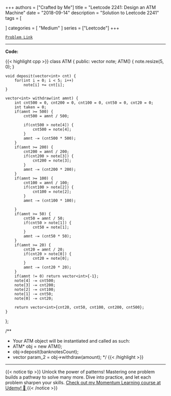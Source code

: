 
+++
authors = ["Crafted by Me"]
title = "Leetcode 2241: Design an ATM Machine"
date = "2018-09-14"
description = "Solution to Leetcode 2241"
tags = [
    
]
categories = [
    "Medium"
]
series = ["Leetcode"]
+++



[`Problem Link`](https://leetcode.com/problems/design-an-atm-machine/description/)

---

**Code:**

{{< highlight cpp >}}
class ATM {
public:
    vector<long long> note;
    ATM() {
        note.resize(5, 0);
    }
    
    void deposit(vector<int> cnt) {
        for(int i = 0; i < 5; i++)
            note[i] += cnt[i];
    }
    
    vector<int> withdraw(int amnt) {
        int cnt500 = 0, cnt200 = 0, cnt100 = 0, cnt50 = 0, cnt20 = 0;
        int taken = 0;
        if(amnt >= 500) {
            cnt500 = amnt / 500;
            
            if(cnt500 > note[4]) {
                cnt500 = note[4];
            }
            amnt -= (cnt500 * 500);
        }
        if(amnt >= 200) {
            cnt200 = amnt / 200;
            if(cnt200 > note[3]) {
                cnt200 = note[3];
            }
            amnt -= (cnt200 * 200);
        }
        if(amnt >= 100) {
            cnt100 = amnt / 100;
            if(cnt100 > note[2]) {
                cnt100 = note[2];                
            }
            amnt -= (cnt100 * 100);

        }
        if(amnt >= 50) {
            cnt50 = amnt / 50;
            if(cnt50 > note[1]) {
                cnt50 = note[1];                                
            }
            amnt -= (cnt50 * 50);
        }        
        if(amnt >= 20) {
            cnt20 = amnt / 20;
            if(cnt20 > note[0]) {
                cnt20 = note[0];                                
            }
            amnt -= (cnt20 * 20);
        }       
        if(amnt != 0) return vector<int>{-1};
        note[4] -= cnt500;
        note[3] -= cnt200;
        note[2] -= cnt100;
        note[1] -= cnt50;
        note[0] -= cnt20;

        return vector<int>{cnt20, cnt50, cnt100, cnt200, cnt500};
    }
};

/**
 * Your ATM object will be instantiated and called as such:
 * ATM* obj = new ATM();
 * obj->deposit(banknotesCount);
 * vector<int> param_2 = obj->withdraw(amount);
 */
{{< /highlight >}}


---


{{< notice tip >}}
Unlock the power of patterns! Mastering one problem builds a pathway to solve many more. Dive into practice, and let each problem sharpen your skills. [Check out my Momentum Learning course at Udemy! 🚀 ](https://www.udemy.com/course/algorithms-and-data-structures-in-cpp/)
{{< /notice >}}

